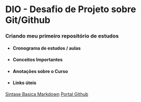 # DIO - Desafio de Projeto sobre Git/Github 
### Criando meu primeiro repositório de estudos 

- #### Cronograma de estudos / aulas
- #### Conceitos Importantes 
- #### Anotações sobre o Curso
- #### Links úteis
[Sintase Basica Markdown](https://www.markdownguide.org/basic-syntax/)
[Portal Github](https://www.https://github.com/)
